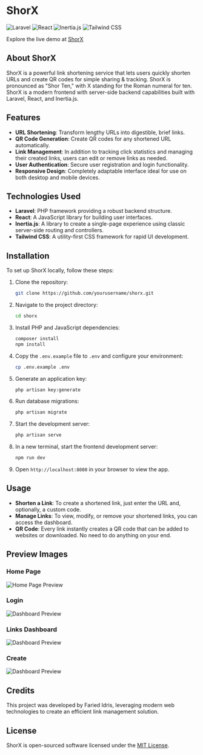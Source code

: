 # ShorX

![Laravel](https://img.shields.io/badge/laravel-%23FF2D20.svg?style=for-the-badge&logo=laravel&logoColor=white)
![React](https://img.shields.io/badge/react-%2320232a.svg?style=for-the-badge&logo=react&logoColor=%2361DAFB)
![Inertia.js](https://img.shields.io/badge/Inertia.js-35495E?style=for-the-badge&logo=inertiajs&logoColor=white)
![Tailwind CSS](https://img.shields.io/badge/Tailwind_CSS-38B2AC?style=for-the-badge&logo=tailwind-css&logoColor=white)

Explore the live demo at [ShorX](https://shrx.me)

## About ShorX

ShorX is a powerful link shortening service that lets users quickly shorten URLs and create QR codes for simple sharing & tracking. ShorX is pronounced as "Shor Ten," with X standing for the Roman numeral for ten. ShorX is a modern frontend with server-side backend capabilities built with Laravel, React, and Inertia.js.

## Features

-   **URL Shortening**: Transform lengthy URLs into digestible, brief links.
-   **QR Code Generation**: Create QR codes for any shortened URL automatically.
-   **Link Management**: In addition to tracking click statistics and managing their created links, users can edit or remove links as needed.
-   **User Authentication**: Secure user registration and login functionality.
-   **Responsive Design**: Completely adaptable interface ideal for use on both desktop and mobile devices.

## Technologies Used

-   **Laravel**: PHP framework providing a robust backend structure.
-   **React**: A JavaScript library for building user interfaces.
-   **Inertia.js**: A library to create a single-page experience using classic server-side routing and controllers.
-   **Tailwind CSS**: A utility-first CSS framework for rapid UI development.

## Installation

To set up ShorX locally, follow these steps:

1. Clone the repository:
    ```bash
    git clone https://github.com/yourusername/shorx.git
    ```
2. Navigate to the project directory:
    ```bash
    cd shorx
    ```
3. Install PHP and JavaScript dependencies:
    ```bash
    composer install
    npm install
    ```
4. Copy the `.env.example` file to `.env` and configure your environment:
    ```bash
    cp .env.example .env
    ```
5. Generate an application key:
    ```bash
    php artisan key:generate
    ```
6. Run database migrations:
    ```bash
    php artisan migrate
    ```
7. Start the development server:
    ```bash
    php artisan serve
    ```
8. In a new terminal, start the frontend development server:
    ```bash
    npm run dev
    ```
9. Open `http://localhost:8000` in your browser to view the app.

## Usage

-   **Shorten a Link**: To create a shortened link, just enter the URL and, optionally, a custom code.
-   **Manage Links**: To view, modify, or remove your shortened links, you can access the dashboard.
-   **QR Code**: Every link instantly creates a QR code that can be added to websites or downloaded. No need to do anything on your end.

## Preview Images

### Home Page

![Home Page Preview](https://imgur.com/mMTncUV.jpg)

### Login

![Dashboard Preview](https://imgur.com/exIS5kl.jpg)

### Links Dashboard

![Dashboard Preview](https://imgur.com/uQOvAZHl.jpg)

### Create

![Dashboard Preview](https://imgur.com/ljAQP1ol.jpg)

## Credits

This project was developed by Faried Idris, leveraging modern web technologies to create an efficient link management solution.

## License

ShorX is open-sourced software licensed under the [MIT License](LICENSE).

